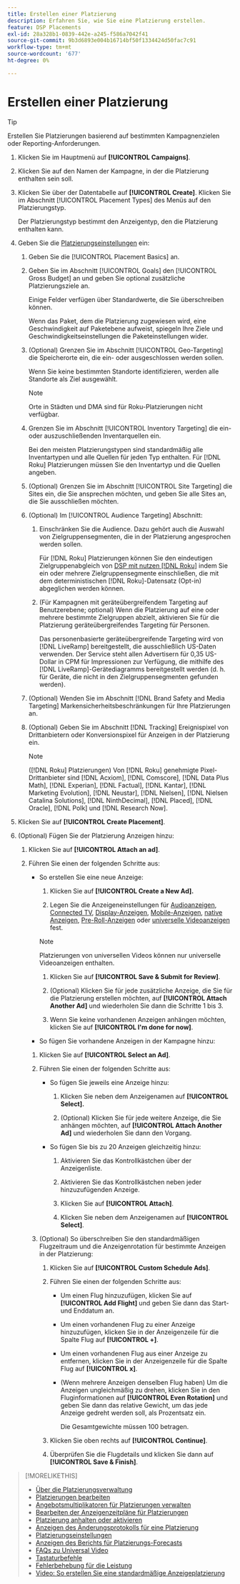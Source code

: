 ```yaml
---
title: Erstellen einer Platzierung
description: Erfahren Sie, wie Sie eine Platzierung erstellen.
feature: DSP Placements
exl-id: 28a328b1-0839-442e-a245-f586a7042f41
source-git-commit: 9b3d6893e004b16714bf50f1334424d50fac7c91
workflow-type: tm+mt
source-wordcount: '677'
ht-degree: 0%

---
```


# Erstellen einer Platzierung

>[!TIP]
>
>Erstellen Sie Platzierungen basierend auf bestimmten Kampagnenzielen oder Reporting-Anforderungen.

1. Klicken Sie im Hauptmenü auf **[!UICONTROL Campaigns]**.

1. Klicken Sie auf den Namen der Kampagne, in der die Platzierung enthalten sein soll.

1. Klicken Sie über der Datentabelle auf **[!UICONTROL Create]**. Klicken Sie im Abschnitt [!UICONTROL Placement Types] des Menüs auf den Platzierungstyp.

   Der Platzierungstyp bestimmt den Anzeigentyp, den die Platzierung enthalten kann.

1. Geben Sie die [Platzierungseinstellungen](placement-settings.md) ein:

   1. Geben Sie die [!UICONTROL Placement Basics] an.

   1. Geben Sie im Abschnitt [!UICONTROL Goals] den [!UICONTROL Gross Budget] an und geben Sie optional zusätzliche Platzierungsziele an.

      Einige Felder verfügen über Standardwerte, die Sie überschreiben können.

      Wenn das Paket, dem die Platzierung zugewiesen wird, eine Geschwindigkeit auf Paketebene aufweist, spiegeln Ihre Ziele und Geschwindigkeitseinstellungen die Paketeinstellungen wider.

   1. (Optional) Grenzen Sie im Abschnitt [!UICONTROL Geo-Targeting] die Speicherorte ein, die ein- oder ausgeschlossen werden sollen.

      Wenn Sie keine bestimmten Standorte identifizieren, werden alle Standorte als Ziel ausgewählt.

      >[!NOTE]
      >
      >Orte in Städten und DMA sind für Roku-Platzierungen nicht verfügbar.

   1. Grenzen Sie im Abschnitt [!UICONTROL Inventory Targeting] die ein- oder auszuschließenden Inventarquellen ein.

      Bei den meisten Platzierungstypen sind standardmäßig alle Inventartypen und alle Quellen für jeden Typ enthalten. Für [!DNL Roku] Platzierungen müssen Sie den Inventartyp und die Quellen angeben.

   1. (Optional) Grenzen Sie im Abschnitt [!UICONTROL Site Targeting] die Sites ein, die Sie ansprechen möchten, und geben Sie alle Sites an, die Sie ausschließen möchten.

   1. (Optional) Im [!UICONTROL Audience Targeting] Abschnitt:

      1. Einschränken Sie die Audience. Dazu gehört auch die Auswahl von Zielgruppensegmenten, die in der Platzierung angesprochen werden sollen.

         Für [!DNL Roku] Platzierungen können Sie den eindeutigen Zielgruppenabgleich von [DSP mit nutzen [!DNL Roku]](/help/dsp/inventory/roku-inventory.md) indem Sie ein oder mehrere Zielgruppensegmente einschließen, die mit dem deterministischen [!DNL Roku]-Datensatz (Opt-in) abgeglichen werden können.

      1. (Für Kampagnen mit geräteübergreifendem Targeting auf Benutzerebene; optional) Wenn die Platzierung auf eine oder mehrere bestimmte Zielgruppen abzielt, aktivieren Sie für die Platzierung geräteübergreifendes Targeting für Personen.

         Das personenbasierte geräteübergreifende Targeting wird von [!DNL LiveRamp] bereitgestellt, die ausschließlich US-Daten verwenden. Der Service steht allen Advertisern für 0,35 US-Dollar in CPM für Impressionen zur Verfügung, die mithilfe des [!DNL LiveRamp]-Gerätediagramms bereitgestellt werden (d. h. für Geräte, die nicht in den Zielgruppensegmenten gefunden werden).

   1. (Optional) Wenden Sie im Abschnitt [!DNL Brand Safety and Media Targeting] Markensicherheitsbeschränkungen für Ihre Platzierungen an.

   1. (Optional) Geben Sie im Abschnitt [!DNL Tracking] Ereignispixel von Drittanbietern oder Konversionspixel für Anzeigen in der Platzierung ein.

      >[!NOTE]
      >
      >([!DNL Roku] Platzierungen) Von [!DNL Roku] genehmigte Pixel-Drittanbieter sind [!DNL Acxiom], [!DNL Comscore], [!DNL Data Plus Math], [!DNL Experian], [!DNL Factual], [!DNL Kantar], [!DNL Marketing Evolution], [!DNL Neustar], [!DNL Nielsen], [!DNL Nielsen Catalina Solutions], [!DNL NinthDecimal], [!DNL Placed], [!DNL Oracle], [!DNL Polk] und [!DNL Research Now].

1. Klicken Sie auf **[!UICONTROL Create Placement]**.

1. (Optional) Fügen Sie der Platzierung Anzeigen hinzu:

   1. Klicken Sie auf **[!UICONTROL Attach an ad]**.

   1. Führen Sie einen der folgenden Schritte aus:

      * So erstellen Sie eine neue Anzeige:

         1. Klicken Sie auf **[!UICONTROL Create a New Ad].**

         1. Legen Sie die Anzeigeneinstellungen für [Audioanzeigen](/help/dsp/campaign-management/ads/ad-settings-audio.md), [Connected TV](/help/dsp/campaign-management/ads/ad-settings-connected-tv.md), [Display-Anzeigen](/help/dsp/campaign-management/ads/ad-settings-display.md), [Mobile-Anzeigen](/help/dsp/campaign-management/ads/ad-settings-mobile.md), [native Anzeigen](/help/dsp/campaign-management/ads/ad-settings-native.md), [Pre-Roll-Anzeigen](/help/dsp/campaign-management/ads/ad-settings-pre-roll.md) oder [universelle Videoanzeigen](/help/dsp/campaign-management/ads/ad-settings-universal-video.md) fest.

        >[!NOTE]
        >
        >Platzierungen von universellen Videos können nur universelle Videoanzeigen enthalten.

         1. Klicken Sie auf **[!UICONTROL Save & Submit for Review]**.

         1. (Optional) Klicken Sie für jede zusätzliche Anzeige, die Sie für die Platzierung erstellen möchten, auf **[!UICONTROL Attach Another Ad]** und wiederholen Sie dann die Schritte 1 bis 3.

         1. Wenn Sie keine vorhandenen Anzeigen anhängen möchten, klicken Sie auf **[!UICONTROL I'm done for now]**.

      * So fügen Sie vorhandene Anzeigen in der Kampagne hinzu:

      1. Klicken Sie auf **[!UICONTROL Select an Ad]**.

      1. Führen Sie einen der folgenden Schritte aus:

         * So fügen Sie jeweils eine Anzeige hinzu:

            1. Klicken Sie neben dem Anzeigenamen auf **[!UICONTROL Select].**

            1. (Optional) Klicken Sie für jede weitere Anzeige, die Sie anhängen möchten, auf **[!UICONTROL Attach Another Ad]** und wiederholen Sie dann den Vorgang.

         * So fügen Sie bis zu 20 Anzeigen gleichzeitig hinzu:

            1. Aktivieren Sie das Kontrollkästchen über der Anzeigenliste.

            1. Aktivieren Sie das Kontrollkästchen neben jeder hinzuzufügenden Anzeige.

            1. Klicken Sie auf **[!UICONTROL Attach]**.

            1. Klicken Sie neben dem Anzeigenamen auf **[!UICONTROL Select]**.

      1. (Optional) So überschreiben Sie den standardmäßigen Flugzeitraum und die Anzeigenrotation für bestimmte Anzeigen in der Platzierung:

         1. Klicken Sie auf **[!UICONTROL Custom Schedule Ads]**.

         1. Führen Sie einen der folgenden Schritte aus:

            * Um einen Flug hinzuzufügen, klicken Sie auf **[!UICONTROL Add Flight]** und geben Sie dann das Start- und Enddatum an.

            * Um einen vorhandenen Flug zu einer Anzeige hinzuzufügen, klicken Sie in der Anzeigenzeile für die Spalte Flug auf **[!UICONTROL +]**.

            * Um einen vorhandenen Flug aus einer Anzeige zu entfernen, klicken Sie in der Anzeigenzeile für die Spalte Flug auf **[!UICONTROL x]**.

            * (Wenn mehrere Anzeigen denselben Flug haben) Um die Anzeigen ungleichmäßig zu drehen, klicken Sie in den Fluginformationen auf **[!UICONTROL Even Rotation]** und geben Sie dann das relative Gewicht, um das jede Anzeige gedreht werden soll, als Prozentsatz ein.

              Die Gesamtgewichte müssen 100 betragen.

         1. Klicken Sie oben rechts auf **[!UICONTROL Continue]**.

         1. Überprüfen Sie die Flugdetails und klicken Sie dann auf **[!UICONTROL Save & Finish]**.

>[!MORELIKETHIS]
>
>* [Über die Platzierungsverwaltung](placement-about.md)
>* [Platzierungen bearbeiten](placement-edit.md)
>* [Angebotsmultiplikatoren für Platzierungen verwalten](placement-manage-bid-multipliers.md)
>* [Bearbeiten der Anzeigenzeitpläne für Platzierungen](placement-edit-ad-schedule.md)
>* [Platzierung anhalten oder aktivieren](placement-pause-activate.md)
>* [Anzeigen des Änderungsprotokolls für eine Platzierung](placement-change-log.md)
>* [Platzierungseinstellungen](placement-settings.md)
>* [Anzeigen des Berichts für Platzierungs-Forecasts](/help/dsp/campaign-management/reports/placement-forecast.md)
>* [FAQs zu Universal Video](/help/dsp/campaign-management/faq-universal-video.md)
>* [Tastaturbefehle](/help/dsp/campaign-management/reports/keyboard-shortcuts.md)
>* [Fehlerbehebung für die Leistung](/help/dsp/optimization/troubleshooting-performance.md)
>* [Video: So erstellen Sie eine standardmäßige Anzeigeplatzierung](https://video.tv.adobe.com/v/340454)
